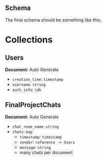 ## Schema
The final schema should be something like this:


# Collections

## Users
**Document:** Auto Generate  
- `creation_time`: `timestamp`  
- `username`: `string`  
- `auth_info`: `idk`  

## FinalProjectChats
**Document:** Auto Generate  
- `chat_room_name`: `string`  
- `chats`: `map`  
  - `timestamp`: `timestamp`  
  - `sender`: `reference -> Users`  
  - `message`: `string`  
  - many chats per document